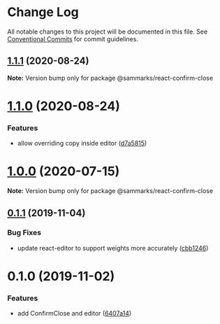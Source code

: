 # Change Log

All notable changes to this project will be documented in this file.
See [Conventional Commits](https://conventionalcommits.org) for commit guidelines.

## [1.1.1](https://github.com/sammarks/react/compare/@sammarks/react-confirm-close@1.1.0...@sammarks/react-confirm-close@1.1.1) (2020-08-24)

**Note:** Version bump only for package @sammarks/react-confirm-close





# [1.1.0](https://github.com/sammarks/react/compare/@sammarks/react-confirm-close@1.0.0...@sammarks/react-confirm-close@1.1.0) (2020-08-24)


### Features

* allow overriding copy inside editor ([d7a5815](https://github.com/sammarks/react/commit/d7a5815ed87845e0b5fe394c001fd501b1f558e4))





# [1.0.0](https://github.com/sammarks/react/compare/@sammarks/react-confirm-close@0.1.1...@sammarks/react-confirm-close@1.0.0) (2020-07-15)

**Note:** Version bump only for package @sammarks/react-confirm-close





## [0.1.1](https://github.com/sammarks/react/compare/@sammarks/react-confirm-close@0.1.0...@sammarks/react-confirm-close@0.1.1) (2019-11-04)


### Bug Fixes

* update react-editor to support weights more accurately ([cbb1246](https://github.com/sammarks/react/commit/cbb1246f2f866027a8d0a59566c093dc9cce7abd))





# 0.1.0 (2019-11-02)


### Features

* add ConfirmClose and editor ([6407a14](https://github.com/sammarks/react/commit/6407a145e2ac9dbb753886015adace4f9386ce00))
